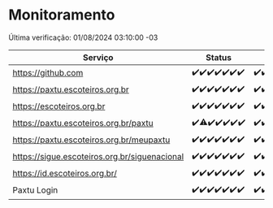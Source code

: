 # Monitoramento

Última verificação: 01/08/2024 03:10:00 -03

|Serviço|Status|Últimas 24h|
|---|---|---|
|https://github.com|<span title="2024-07-25: OK=24">✔️</span><span title="2024-07-26: OK=24">✔️</span><span title="2024-07-27: OK=24">✔️</span><span title="2024-07-28: OK=23">✔️</span><span title="2024-07-29: OK=24">✔️</span><span title="2024-07-30: OK=24">✔️</span><span title="2024-07-31: OK=7">✔️</span>|<span title="31/07/2024 04:05:00 -03 : 200">✔️</span><span title="31/07/2024 05:09:00 -03 : 200">✔️</span><span title="31/07/2024 06:09:00 -03 : 200">✔️</span><span title="31/07/2024 07:06:00 -03 : 200">✔️</span><span title="31/07/2024 08:05:00 -03 : 200">✔️</span><span title="31/07/2024 09:13:00 -03 : 200">✔️</span><span title="31/07/2024 10:11:00 -03 : 200">✔️</span><span title="31/07/2024 11:08:00 -03 : 200">✔️</span><span title="31/07/2024 12:06:00 -03 : 200">✔️</span><span title="31/07/2024 13:08:00 -03 : 200">✔️</span><span title="31/07/2024 14:06:00 -03 : 200">✔️</span><span title="31/07/2024 15:10:00 -03 : 200">✔️</span><span title="31/07/2024 16:05:00 -03 : 200">✔️</span><span title="31/07/2024 17:07:00 -03 : 200">✔️</span><span title="31/07/2024 18:07:00 -03 : 200">✔️</span><span title="31/07/2024 19:07:00 -03 : 200">✔️</span><span title="31/07/2024 20:07:00 -03 : 200">✔️</span><span title="31/07/2024 21:38:00 -03 : 200">✔️</span><span title="31/07/2024 23:04:00 -03 : 200">✔️</span><span title="01/08/2024 00:08:00 -03 : 200">✔️</span><span title="01/08/2024 01:09:00 -03 : 200">✔️</span><span title="01/08/2024 02:07:00 -03 : 200">✔️</span><span title="01/08/2024 03:10:00 -03 : 200">✔️</span>|
|https://paxtu.escoteiros.org.br|<span title="2024-07-25: OK=24">✔️</span><span title="2024-07-26: OK=24">✔️</span><span title="2024-07-27: OK=24">✔️</span><span title="2024-07-28: OK=23">✔️</span><span title="2024-07-29: OK=24">✔️</span><span title="2024-07-30: OK=24">✔️</span><span title="2024-07-31: OK=7">✔️</span>|<span title="31/07/2024 04:05:00 -03 : 200">✔️</span><span title="31/07/2024 05:09:00 -03 : 200">✔️</span><span title="31/07/2024 06:09:00 -03 : 200">✔️</span><span title="31/07/2024 07:06:00 -03 : 200">✔️</span><span title="31/07/2024 08:05:00 -03 : 200">✔️</span><span title="31/07/2024 09:13:00 -03 : 200">✔️</span><span title="31/07/2024 10:11:00 -03 : 0">❌</span><span title="31/07/2024 11:08:00 -03 : 200">✔️</span><span title="31/07/2024 12:06:00 -03 : 200">✔️</span><span title="31/07/2024 13:08:00 -03 : 200">✔️</span><span title="31/07/2024 14:06:00 -03 : 200">✔️</span><span title="31/07/2024 15:10:00 -03 : 200">✔️</span><span title="31/07/2024 16:05:00 -03 : 200">✔️</span><span title="31/07/2024 17:07:00 -03 : 200">✔️</span><span title="31/07/2024 18:07:00 -03 : 200">✔️</span><span title="31/07/2024 19:07:00 -03 : 200">✔️</span><span title="31/07/2024 20:07:00 -03 : 200">✔️</span><span title="31/07/2024 21:38:00 -03 : 200">✔️</span><span title="31/07/2024 23:04:00 -03 : 200">✔️</span><span title="01/08/2024 00:08:00 -03 : 200">✔️</span><span title="01/08/2024 01:09:00 -03 : 200">✔️</span><span title="01/08/2024 02:07:00 -03 : 200">✔️</span><span title="01/08/2024 03:10:00 -03 : 200">✔️</span>|
|https://escoteiros.org.br|<span title="2024-07-25: OK=24">✔️</span><span title="2024-07-26: OK=24">✔️</span><span title="2024-07-27: OK=24">✔️</span><span title="2024-07-28: OK=23">✔️</span><span title="2024-07-29: OK=24">✔️</span><span title="2024-07-30: OK=24">✔️</span><span title="2024-07-31: OK=7">✔️</span>|<span title="31/07/2024 04:05:00 -03 : 200">✔️</span><span title="31/07/2024 05:09:00 -03 : 200">✔️</span><span title="31/07/2024 06:09:00 -03 : 200">✔️</span><span title="31/07/2024 07:06:00 -03 : 200">✔️</span><span title="31/07/2024 08:05:00 -03 : 200">✔️</span><span title="31/07/2024 09:13:00 -03 : 200">✔️</span><span title="31/07/2024 10:11:00 -03 : 200">✔️</span><span title="31/07/2024 11:08:00 -03 : 200">✔️</span><span title="31/07/2024 12:06:00 -03 : 200">✔️</span><span title="31/07/2024 13:08:00 -03 : 200">✔️</span><span title="31/07/2024 14:06:00 -03 : 200">✔️</span><span title="31/07/2024 15:10:00 -03 : 200">✔️</span><span title="31/07/2024 16:05:00 -03 : 200">✔️</span><span title="31/07/2024 17:07:00 -03 : 200">✔️</span><span title="31/07/2024 18:07:00 -03 : 200">✔️</span><span title="31/07/2024 19:07:00 -03 : 200">✔️</span><span title="31/07/2024 20:07:00 -03 : 200">✔️</span><span title="31/07/2024 21:38:00 -03 : 200">✔️</span><span title="31/07/2024 23:04:00 -03 : 200">✔️</span><span title="01/08/2024 00:08:00 -03 : 200">✔️</span><span title="01/08/2024 01:09:00 -03 : 200">✔️</span><span title="01/08/2024 02:07:00 -03 : 200">✔️</span><span title="01/08/2024 03:10:00 -03 : 200">✔️</span>|
|https://paxtu.escoteiros.org.br/paxtu|<span title="2024-07-25: OK=24">✔️</span><span title="2024-07-26: OK=23, Falhas=1">⚠️</span><span title="2024-07-27: OK=24">✔️</span><span title="2024-07-28: OK=23">✔️</span><span title="2024-07-29: OK=24">✔️</span><span title="2024-07-30: OK=24">✔️</span><span title="2024-07-31: OK=7">✔️</span>|<span title="31/07/2024 04:05:00 -03 : 200">✔️</span><span title="31/07/2024 05:09:00 -03 : 200">✔️</span><span title="31/07/2024 06:09:00 -03 : 200">✔️</span><span title="31/07/2024 07:06:00 -03 : 200">✔️</span><span title="31/07/2024 08:06:00 -03 : 200">✔️</span><span title="31/07/2024 09:13:00 -03 : 200">✔️</span><span title="31/07/2024 10:11:00 -03 : 0">❌</span><span title="31/07/2024 11:08:00 -03 : 200">✔️</span><span title="31/07/2024 12:06:00 -03 : 200">✔️</span><span title="31/07/2024 13:08:00 -03 : 200">✔️</span><span title="31/07/2024 14:07:00 -03 : 200">✔️</span><span title="31/07/2024 15:10:00 -03 : 200">✔️</span><span title="31/07/2024 16:05:00 -03 : 200">✔️</span><span title="31/07/2024 17:07:00 -03 : 200">✔️</span><span title="31/07/2024 18:07:00 -03 : 200">✔️</span><span title="31/07/2024 19:07:00 -03 : 200">✔️</span><span title="31/07/2024 20:07:00 -03 : 200">✔️</span><span title="31/07/2024 21:38:00 -03 : 200">✔️</span><span title="31/07/2024 23:04:00 -03 : 200">✔️</span><span title="01/08/2024 00:08:00 -03 : 200">✔️</span><span title="01/08/2024 01:09:00 -03 : 200">✔️</span><span title="01/08/2024 02:07:00 -03 : 200">✔️</span><span title="01/08/2024 03:10:00 -03 : 200">✔️</span>|
|https://paxtu.escoteiros.org.br/meupaxtu|<span title="2024-07-25: OK=24">✔️</span><span title="2024-07-26: OK=24">✔️</span><span title="2024-07-27: OK=24">✔️</span><span title="2024-07-28: OK=23">✔️</span><span title="2024-07-29: OK=24">✔️</span><span title="2024-07-30: OK=24">✔️</span><span title="2024-07-31: OK=7">✔️</span>|<span title="31/07/2024 04:05:00 -03 : 200">✔️</span><span title="31/07/2024 05:09:00 -03 : 200">✔️</span><span title="31/07/2024 06:09:00 -03 : 200">✔️</span><span title="31/07/2024 07:06:00 -03 : 200">✔️</span><span title="31/07/2024 08:06:00 -03 : 200">✔️</span><span title="31/07/2024 09:13:00 -03 : 200">✔️</span><span title="31/07/2024 10:11:00 -03 : 0">❌</span><span title="31/07/2024 11:08:00 -03 : 200">✔️</span><span title="31/07/2024 12:06:00 -03 : 200">✔️</span><span title="31/07/2024 13:08:00 -03 : 200">✔️</span><span title="31/07/2024 14:07:00 -03 : 200">✔️</span><span title="31/07/2024 15:10:00 -03 : 200">✔️</span><span title="31/07/2024 16:05:00 -03 : 200">✔️</span><span title="31/07/2024 17:07:00 -03 : 200">✔️</span><span title="31/07/2024 18:07:00 -03 : 200">✔️</span><span title="31/07/2024 19:07:00 -03 : 200">✔️</span><span title="31/07/2024 20:07:00 -03 : 200">✔️</span><span title="31/07/2024 21:38:00 -03 : 200">✔️</span><span title="31/07/2024 23:04:00 -03 : 200">✔️</span><span title="01/08/2024 00:08:00 -03 : 200">✔️</span><span title="01/08/2024 01:09:00 -03 : 200">✔️</span><span title="01/08/2024 02:07:00 -03 : 200">✔️</span><span title="01/08/2024 03:10:00 -03 : 200">✔️</span>|
|https://sigue.escoteiros.org.br/siguenacional|<span title="2024-07-25: OK=24">✔️</span><span title="2024-07-26: OK=24">✔️</span><span title="2024-07-27: OK=24">✔️</span><span title="2024-07-28: OK=23">✔️</span><span title="2024-07-29: OK=24">✔️</span><span title="2024-07-30: OK=24">✔️</span><span title="2024-07-31: OK=7">✔️</span>|<span title="31/07/2024 04:05:00 -03 : 200">✔️</span><span title="31/07/2024 05:09:00 -03 : 200">✔️</span><span title="31/07/2024 06:09:00 -03 : 200">✔️</span><span title="31/07/2024 07:06:00 -03 : 200">✔️</span><span title="31/07/2024 08:06:00 -03 : 200">✔️</span><span title="31/07/2024 09:13:00 -03 : 200">✔️</span><span title="31/07/2024 10:11:00 -03 : 0">❌</span><span title="31/07/2024 11:08:00 -03 : 200">✔️</span><span title="31/07/2024 12:06:00 -03 : 200">✔️</span><span title="31/07/2024 13:08:00 -03 : 200">✔️</span><span title="31/07/2024 14:07:00 -03 : 200">✔️</span><span title="31/07/2024 15:10:00 -03 : 200">✔️</span><span title="31/07/2024 16:05:00 -03 : 200">✔️</span><span title="31/07/2024 17:07:00 -03 : 200">✔️</span><span title="31/07/2024 18:07:00 -03 : 200">✔️</span><span title="31/07/2024 19:07:00 -03 : 200">✔️</span><span title="31/07/2024 20:07:00 -03 : 200">✔️</span><span title="31/07/2024 21:38:00 -03 : 200">✔️</span><span title="31/07/2024 23:04:00 -03 : 200">✔️</span><span title="01/08/2024 00:08:00 -03 : 200">✔️</span><span title="01/08/2024 01:09:00 -03 : 200">✔️</span><span title="01/08/2024 02:07:00 -03 : 200">✔️</span><span title="01/08/2024 03:10:00 -03 : 200">✔️</span>|
|https://id.escoteiros.org.br/|<span title="2024-07-25: OK=24">✔️</span><span title="2024-07-26: OK=24">✔️</span><span title="2024-07-27: OK=24">✔️</span><span title="2024-07-28: OK=23">✔️</span><span title="2024-07-29: OK=24">✔️</span><span title="2024-07-30: OK=24">✔️</span><span title="2024-07-31: OK=7">✔️</span>|<span title="31/07/2024 04:05:00 -03 : 200">✔️</span><span title="31/07/2024 05:09:00 -03 : 200">✔️</span><span title="31/07/2024 06:09:00 -03 : 200">✔️</span><span title="31/07/2024 07:06:00 -03 : 200">✔️</span><span title="31/07/2024 08:06:00 -03 : 200">✔️</span><span title="31/07/2024 09:13:00 -03 : 200">✔️</span><span title="31/07/2024 10:11:00 -03 : 200">✔️</span><span title="31/07/2024 11:08:00 -03 : 200">✔️</span><span title="31/07/2024 12:06:00 -03 : 200">✔️</span><span title="31/07/2024 13:08:00 -03 : 200">✔️</span><span title="31/07/2024 14:07:00 -03 : 200">✔️</span><span title="31/07/2024 15:10:00 -03 : 200">✔️</span><span title="31/07/2024 16:05:00 -03 : 200">✔️</span><span title="31/07/2024 17:07:00 -03 : 200">✔️</span><span title="31/07/2024 18:07:00 -03 : 200">✔️</span><span title="31/07/2024 19:07:00 -03 : 200">✔️</span><span title="31/07/2024 20:07:00 -03 : 200">✔️</span><span title="31/07/2024 21:38:00 -03 : 200">✔️</span><span title="31/07/2024 23:04:00 -03 : 200">✔️</span><span title="01/08/2024 00:08:00 -03 : 200">✔️</span><span title="01/08/2024 01:09:00 -03 : 200">✔️</span><span title="01/08/2024 02:07:00 -03 : 200">✔️</span><span title="01/08/2024 03:10:00 -03 : 200">✔️</span>|
|Paxtu Login|<span title="2024-07-25: OK=24">✔️</span><span title="2024-07-26: OK=24">✔️</span><span title="2024-07-27: OK=24">✔️</span><span title="2024-07-28: OK=23">✔️</span><span title="2024-07-29: OK=24">✔️</span><span title="2024-07-30: OK=24">✔️</span><span title="2024-07-31: OK=7">✔️</span>|<span title="31/07/2024 04:05:00 -03 : 200">✔️</span><span title="31/07/2024 05:09:00 -03 : 200">✔️</span><span title="31/07/2024 06:09:00 -03 : 200">✔️</span><span title="31/07/2024 07:06:00 -03 : 200">✔️</span><span title="31/07/2024 08:06:00 -03 : 200">✔️</span><span title="31/07/2024 09:13:00 -03 : 200">✔️</span><span title="31/07/2024 10:11:00 -03 : 504">❌</span><span title="31/07/2024 11:08:00 -03 : 200">✔️</span><span title="31/07/2024 12:06:00 -03 : 200">✔️</span><span title="31/07/2024 13:08:00 -03 : 200">✔️</span><span title="31/07/2024 14:07:00 -03 : 200">✔️</span><span title="31/07/2024 15:10:00 -03 : 200">✔️</span><span title="31/07/2024 16:05:00 -03 : 200">✔️</span><span title="31/07/2024 17:07:00 -03 : 200">✔️</span><span title="31/07/2024 18:07:00 -03 : 200">✔️</span><span title="31/07/2024 19:07:00 -03 : 200">✔️</span><span title="31/07/2024 20:07:00 -03 : 200">✔️</span><span title="31/07/2024 21:38:00 -03 : 200">✔️</span><span title="31/07/2024 23:04:00 -03 : 200">✔️</span><span title="01/08/2024 00:08:00 -03 : 200">✔️</span><span title="01/08/2024 01:09:00 -03 : 200">✔️</span><span title="01/08/2024 02:07:00 -03 : 200">✔️</span><span title="01/08/2024 03:10:00 -03 : 200">✔️</span>|
